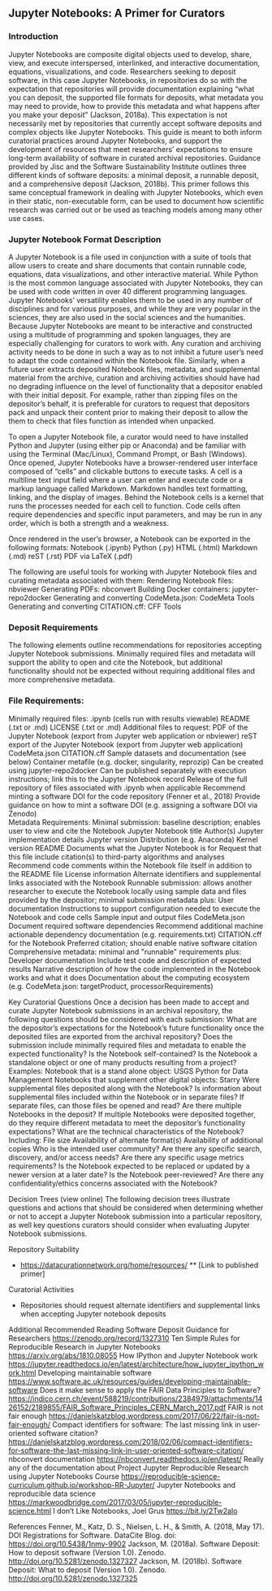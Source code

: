 ## Jupyter Notebooks: A Primer for Curators

### Introduction
Jupyter Notebooks are composite digital objects used to develop, share, view, and execute interspersed, interlinked, and interactive documentation, equations, visualizations, and code. Researchers seeking to deposit software, in this case Jupyter Notebooks, in repositories do so with the expectation that repositories will provide documentation explaining “what you can deposit, the supported file formats for deposits, what metadata you may need to provide, how to provide this metadata and what happens after you make your deposit” (Jackson, 2018a). This expectation is not necessarily met by repositories that currently accept software deposits and complex objects like Jupyter Notebooks. This guide is meant to both inform curatorial practices around Jupyter Notebooks, and support the development of resources that meet researchers’ expectations to ensure long-term availability of software in curated archival repositories. Guidance provided by Jisc and the Software Sustainability Institute outlines three different kinds of software deposits: a minimal deposit, a runnable deposit, and a comprehensive deposit (Jackson, 2018b). This primer follows this same conceptual framework in dealing with Jupyter Notebooks, which even in their static, non-executable form, can be used to document how scientific research was carried out or be used as teaching models among many other use cases.  

### Jupyter Notebook Format Description
A Jupyter Notebook is a file used in conjunction with a suite of tools that allow users to create and share documents that contain runnable code, equations, data visualizations, and other interactive material. While Python is the most common language associated with Jupyter Notebooks, they can be used with code written in over 40 different programming languages. Jupyter Notebooks’ versatility enables them to be used in any number of disciplines and for various purposes, and while they are very popular in the sciences, they are also used in the social sciences and the humanities. Because Jupyter Notebooks are meant to be interactive and constructed using a multitude of programming and spoken languages, they are especially challenging for curators to work with. Any curation and archiving activity needs to be done in such a way as to not inhibit a future user’s need to adapt the code contained within the Notebook file. Similarly, when a future user extracts deposited Notebook files, metadata, and supplemental material from the archive, curation and archiving activities should have had no degrading influence on the level of functionality that a depositor enabled with their initial deposit. For example, rather than zipping files on the depositor’s behalf, it is preferable for curators to request that depositors pack and unpack their content prior to making their deposit to allow the them to check that files function as intended when unpacked.

To open a Jupyter Notebook file, a curator would need to have installed Python and Jupyter (using either pip or Anaconda) and be familiar with using the Terminal (Mac/Linux), Command Prompt, or Bash (Windows). Once opened, Jupyter Notebooks have a browser-rendered user interface composed of “cells” and clickable buttons to execute tasks. A cell is a multiline text input field where a user can enter and execute code or a markup language called Markdown. Markdown handles text formatting, linking, and the display of images. Behind the Notebook cells is a kernel that runs the processes needed for each cell to function. Code cells often require dependencies and specific input parameters, and may be run in any order, which is both a strength and a weakness.

Once rendered in the user’s browser, a Notebook can be exported in the following formats:
Notebook (.ipynb)
Python (.py)
HTML (.html)
Markdown (.md)
reST (.rst)
PDF via LaTeX (.pdf)

The following are useful tools for working with Jupyter Notebook files and curating metadata associated with them:
Rendering Notebook files: nbviewer
Generating PDFs: nbconvert
Building Docker containers: jupyter-repo2docker
Generating and converting CodeMeta.json: CodeMeta Tools
Generating and converting CITATION.cff: CFF Tools

### Deposit Requirements 
The following elements outline recommendations for repositories accepting Jupyter Notebook submissions. Minimally required files and metadata will support the ability to open and cite the Notebook, but additional functionality should not be expected without requiring additional files and more comprehensive metadata.

### File Requirements:
Minimally required files:
.ipynb (cells run with results viewable)
README (.txt or .md)
LICENSE (.txt or .md)
Additional files to request:
PDF of the Jupyter Notebook (export from Jupyter web application or nbviewer)
reST export of the Jupyter Notebook (export from Jupyter web application)
CodeMeta.json
CITATION.cff
Sample datasets and documentation (see below)
Container metafile (e.g. docker, singularity, reprozip)
Can be created using jupyter-repo2docker
Can be published separately with execution instructions; link this to the Jupyter Notebook record
Release of the full repository of files associated with .ipynb when applicable 
Recommend minting a software DOI for the code repository (Fenner et al., 2018)
Provide guidance on how to mint a software DOI (e.g. assigning a software DOI via Zenodo)  
Metadata Requirements:
Minimal submission: baseline description; enables user to view and cite the Notebook
Jupyter Notebook title
Author(s)
Jupyter implementation details
Jupyter version
Distribution (e.g. Anaconda)
Kernel version
README
Documents what the Jupyter Notebook is for
Request that this file include citation(s) to third-party algorithms and analyses
Recommend code comments within the Notebook file itself in addition to the README file
License information
Alternate identifiers and supplemental links associated with the Notebook
Runnable submission: allows another researcher to execute the Notebook locally using sample data and files provided by the depositor; minimal submission metadata plus:
User documentation
Instructions to support configuration needed to execute the Notebook and code cells
Sample input and output files
CodeMeta.json
Document required software dependencies
Recommend additional machine actionable dependency documentation (e.g. requirements.txt)
CITATION.cff for the Notebook 
Preferred citation; should enable native software citation
Comprehensive metadata: minimal and "runnable" requirements plus:
Developer documentation
Include test code and description of expected results 
Narrative description of how the code implemented in the Notebook works and what it does
Documentation about the computing ecosystem (e.g. CodeMeta.json: targetProduct, processorRequirements) 

Key Curatorial Questions
Once a decision has been made to accept and curate Jupyter Notebook submissions in an archival repository, the following questions should be considered with each submission:
What are the depositor’s expectations for the Notebook’s future functionality once the deposited files are exported from the archival repository?
Does the submission include minimally required files and metadata to enable the expected functionality?
Is the Notebook self-contained?
Is the Notebook a standalone object or one of many products resulting from a project? 
Examples:
Notebook that is a stand alone object: USGS Python for Data Management 
Notebooks that supplement other digital objects: Starry 
Were supplemental files deposited along with the Notebook?
Is information about supplemental files included within the Notebook or in separate files?
If separate files, can those files be opened and read?
Are there multiple Notebooks in the deposit?
If multiple Notebooks were deposited together, do they require different metadata to meet the depositor’s functionality expectations?
What are the technical characteristics of the Notebook? Including:
File size
Availability of alternate format(s)
Availability of additional copies
Who is the intended user community?
Are there any specific search, discovery, and/or access needs?
Are there any specific usage metrics requirements?
Is the Notebook expected to be replaced or updated by a newer version at a later date?
Is the Notebook peer-reviewed?
Are there any confidentiality/ethics concerns associated with the Notebook?

Decision Trees (view online)
The following decision trees illustrate questions and actions that should be considered when determining whether or not to accept a Jupyter Notebook submission into a particular repository, as well key questions curators should consider when evaluating Jupyter Notebook submissions. 




Repository Suitability

*    https://datacurationnetwork.org/home/resources/
**  [Link to published primer] 

Curatorial Activities

*  Repositories should request alternate identifiers and supplemental links when accepting Jupyter notebook deposits 

Additional Recommended Reading
Software Deposit Guidance for Researchers
https://zenodo.org/record/1327310
Ten Simple Rules for Reproducible Research in Jupyter Notebooks
https://arxiv.org/abs/1810.08055
How IPython and Jupyter Notebook work
https://jupyter.readthedocs.io/en/latest/architecture/how_jupyter_ipython_work.html
Developing maintainable software
https://www.software.ac.uk/resources/guides/developing-maintainable-software
Does it make sense to apply the FAIR Data Principles to Software?
https://indico.cern.ch/event/588219/contributions/2384979/attachments/1426152/2189855/FAIR_Software_Principles_CERN_March_2017.pdf
FAIR is not fair enough
https://danielskatzblog.wordpress.com/2017/06/22/fair-is-not-fair-enough/
Compact identifiers for software: The last missing link in user-oriented software citation?
https://danielskatzblog.wordpress.com/2018/02/06/compact-identifiers-for-software-the-last-missing-link-in-user-oriented-software-citation/
nbconvert documentation
https://nbconvert.readthedocs.io/en/latest/
Really any of the documentation about Project Jupyter
Reproducible Research using Jupyter Notebooks Course
https://reproducible-science-curriculum.github.io/workshop-RR-Jupyter/ 
Jupyter Notebooks and reproducible data science
https://markwoodbridge.com/2017/03/05/jupyter-reproducible-science.html 
I don’t Like Notebooks, Joel Grus
https://bit.ly/2Tw2aIo

References
Fenner, M., Katz, D. S., Nielsen, L. H., & Smith, A. (2018, May 17). DOI Registrations for Software. DataCite Blog. doi: https://doi.org/10.5438/1nmy-9902 
Jackson, M. (2018a). Software Deposit: How to deposit software (Version 1.0). Zenodo. http://doi.org/10.5281/zenodo.1327327
Jackson, M. (2018b). Software Deposit: What to deposit (Version 1.0). Zenodo. http://doi.org/10.5281/zenodo.1327325 



